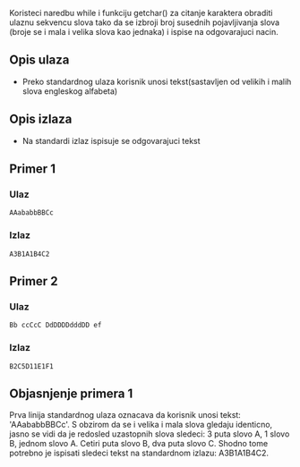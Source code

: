 
Koristeci naredbu while i funkciju getchar() za citanje karaktera obraditi ulaznu sekvencu slova tako da se izbroji broj susednih pojavljivanja slova (broje se i mala i velika slova kao jednaka) i ispise na odgovarajuci nacin.
## Opis ulaza

  - Preko standardnog ulaza korisnik unosi tekst(sastavljen od velikih i malih slova engleskog alfabeta)

## Opis izlaza

  - Na standardi izlaz ispisuje se odgovarajuci tekst
## Primer 1

### Ulaz

~~~
AAababbBBCc
~~~

### Izlaz

~~~
A3B1A1B4C2
~~~

## Primer 2

### Ulaz

~~~
Bb ccCcC DdDDDDdddDD ef
~~~

### Izlaz

~~~
B2C5D11E1F1
~~~

## Objasnjenje primera 1

Prva linija standardnog ulaza oznacava da korisnik unosi tekst: 'AAababbBBCc'. S obzirom da se i velika i mala slova gledaju identicno, jasno se vidi da je redosled uzastopnih slova sledeci: 3 puta slovo A, 1 slovo B, jednom slovo A. Cetiri puta slovo B, dva puta slovo C. Shodno tome potrebno je ispisati sledeci tekst na standardnom izlazu: A3B1A1B4C2.
